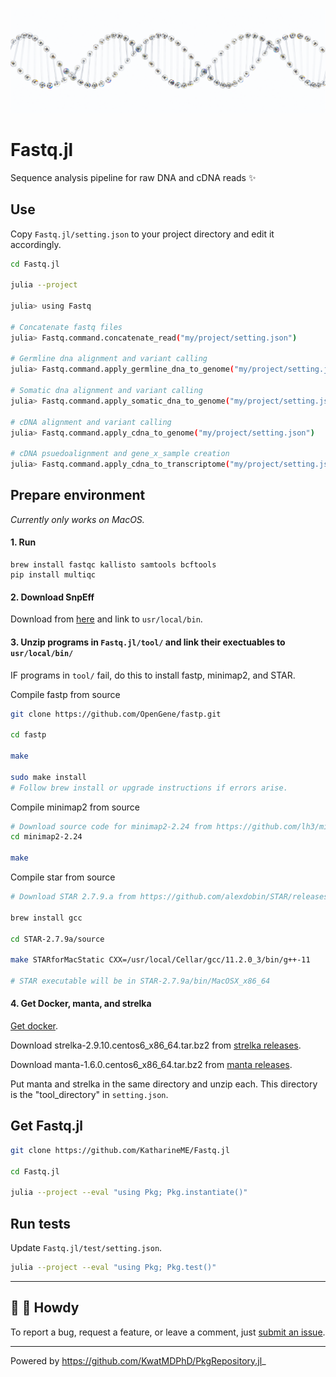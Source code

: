 ![dna](media/dna.png)

# Fastq.jl

Sequence analysis pipeline for raw DNA and cDNA reads :sparkles:

## Use

Copy `Fastq.jl/setting.json` to your project directory and edit it accordingly.

```bash
cd Fastq.jl

julia --project

julia> using Fastq

# Concatenate fastq files
julia> Fastq.command.concatenate_read("my/project/setting.json")

# Germline dna alignment and variant calling
julia> Fastq.command.apply_germline_dna_to_genome("my/project/setting.json")

# Somatic dna alignment and variant calling
julia> Fastq.command.apply_somatic_dna_to_genome("my/project/setting.json")

# cDNA alignment and variant calling
julia> Fastq.command.apply_cdna_to_genome("my/project/setting.json")

# cDNA psuedoalignment and gene_x_sample creation
julia> Fastq.command.apply_cdna_to_transcriptome("my/project/setting.json")
```

## Prepare environment

_Currently only works on MacOS._

#### 1. Run

```
brew install fastqc kallisto samtools bcftools
pip install multiqc
```

#### 2. Download SnpEff

Download from [here](http://pcingola.github.io/SnpEff/download/) and link to `usr/local/bin`.

#### 3. Unzip programs in `Fastq.jl/tool/` and link their exectuables to `usr/local/bin/`

IF programs in `tool/` fail, do this to install fastp, minimap2, and STAR.

Compile fastp from source

```bash
git clone https://github.com/OpenGene/fastp.git

cd fastp

make

sudo make install
# Follow brew install or upgrade instructions if errors arise.
```

Compile minimap2 from source

```bash
# Download source code for minimap2-2.24 from https://github.com/lh3/minimap2/releases
cd minimap2-2.24

make
```

Compile star from source

```bash
# Download STAR 2.7.9.a from https://github.com/alexdobin/STAR/releases

brew install gcc

cd STAR-2.7.9a/source

make STARforMacStatic CXX=/usr/local/Cellar/gcc/11.2.0_3/bin/g++-11

# STAR executable will be in STAR-2.7.9a/bin/MacOSX_x86_64
```

#### 4. Get Docker, manta, and strelka

[Get docker](https://docs.docker.com/get-docker/).

Download strelka-2.9.10.centos6_x86_64.tar.bz2 from [strelka releases](https://github.com/Illumina/strelka/releases).

Download manta-1.6.0.centos6_x86_64.tar.bz2 from [manta releases](https://github.com/Illumina/manta/releases).

Put manta and strelka in the same directory and unzip each. This directory is the "tool_directory" in `setting.json`.

## Get Fastq.jl

```bash
git clone https://github.com/KatharineME/Fastq.jl

cd Fastq.jl

julia --project --eval "using Pkg; Pkg.instantiate()"

```

## Run tests

Update `Fastq.jl/test/setting.json`.

```bash
julia --project --eval "using Pkg; Pkg.test()"
```

---

## :wave: :cowboy_hat_face: Howdy

To report a bug, request a feature, or leave a comment, just [submit an issue](https://github.com/GIT_USER_NAME/TEMPLATE.jl/issues/new/choose).

---

Powered by https://github.com/KwatMDPhD/PkgRepository.jl_
